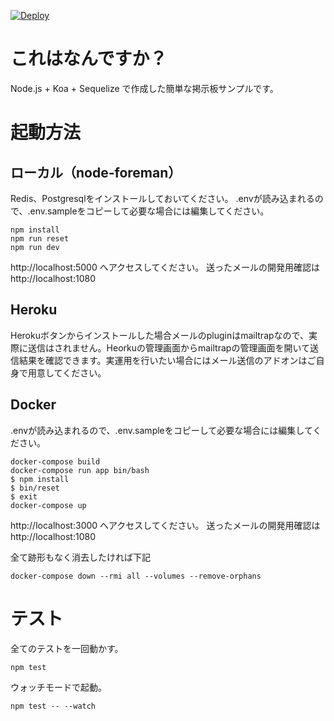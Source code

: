 [![Deploy](https://www.herokucdn.com/deploy/button.svg)](https://heroku.com/deploy)

# これはなんですか？
Node.js + Koa + Sequelize で作成した簡単な掲示板サンプルです。

# 起動方法

## ローカル（node-foreman）
Redis、Postgresqlをインストールしておいてください。
.envが読み込まれるので、.env.sampleをコピーして必要な場合には編集してください。

```
npm install
npm run reset
npm run dev
```
http://localhost:5000 へアクセスしてください。
送ったメールの開発用確認は http://localhost:1080

## Heroku
Herokuボタンからインストールした場合メールのpluginはmailtrapなので、実際に送信はされません。Heorkuの管理画面からmailtrapの管理画面を開いて送信結果を確認できます。実運用を行いたい場合にはメール送信のアドオンはご自身で用意してください。

## Docker
.envが読み込まれるので、.env.sampleをコピーして必要な場合には編集してください。

```
docker-compose build
docker-compose run app bin/bash
$ npm install
$ bin/reset
$ exit
docker-compose up
```

http://localhost:3000 へアクセスしてください。
送ったメールの開発用確認は http://localhost:1080

全て跡形もなく消去したければ下記

```
docker-compose down --rmi all --volumes --remove-orphans
```

# テスト

全てのテストを一回動かす。
```
npm test
```

ウォッチモードで起動。
```
npm test -- --watch
```

